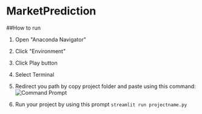 # MarketPrediction
##How to run

1. Open "Anaconda Navigator"
2. Click "Environment"
3. Click Play button
4. Select Terminal
5. Redirect you path by copy project folder and paste using this command:
   ![Command Prompt](https://github.com/name-iffat/MarketPrediction/blob/main/image/commdprmt.png)

6. Run your project by using this prompt
   ``streamlit run projectname.py``

